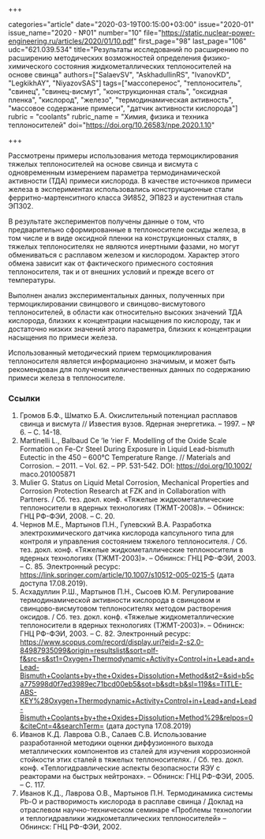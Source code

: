 +++

categories="article"
date="2020-03-19T00:15:00+03:00"
issue="2020-01"
issue_name="2020 - №01"
number="10"
file="https://static.nuclear-power-engineering.ru/articles/2020/01/10.pdf"
first_page="98"
last_page="106"
udc="621.039.534"
title="Результаты исследований по расширению по расширению методических возможностей определения физико-химического состояния жидкометаллических теплоносителей на основе свинца"
authors=["SalaevSV", "AskhadullinRS", "IvanovKD", "LegkikhAY", "NiyazovSAS"]
tags=["массоперенос", "теплоноситель", "свинец", "свинец-висмут", "конструкционная сталь", "оксидная пленка", "кислород", "железо", "термодинамическая активность", "массовое содержание примеси", "датчик активности кислорода"]
rubric = "coolants"
rubric_name = "Химия, физика и техника теплоносителей"
doi="https://doi.org/10.26583/npe.2020.1.10"

+++

Рассмотрены примеры использования метода термоциклирования тяжелых теплоносителей на основе свинца и висмута с одновременным измерением параметра термодинамической активности (ТДА) примеси кислорода. В качестве источников примеси железа в экспериментах использовались конструкционные стали ферритно-мартенситного класса ЭИ852, ЭП823 и аустенитная сталь ЭП302.

В результате экспериментов получены данные о том, что предварительно сформированные в теплоносителе оксиды железа, в том числе и в виде оксидной пленки на конструкционных сталях, в тяжелых теплоносителях не являются инертными фазами, но могут обмениваться с расплавом железом и кислородом. Характер этого обмена зависит как от фактического примесного состояния теплоносителя, так и от внешних условий и прежде всего от температуры. 

Выполнен анализ экспериментальных данных, полученных при термоциклировании свинцового и свинцово-висмутового теплоносителей, в области как относительно высоких значений ТДА кислорода, близких к концентрации насыщения по кислороду, так и достаточно низких значений этого параметра, близких к концентрации насыщения по примеси железа. 

Использованный методический прием термоциклирования теплоносителя является информационно значимым, и может быть рекомендован для получения количественных данных по содержанию примеси железа в теплоносителе.

### Ссылки

1. Громов Б.Ф., Шматко Б.А. Окислительный потенциал расплавов свинца и висмута // Известия вузов. Ядерная энергетика. – 1997. – № 6. – С. 14-18. 
2. Martinelli L., Balbaud Ce ’le ’rier  F. Modelling of the Oxide Scale Formation on Fe-Cr Steel During Exposure in Liquid Lead-bismuth Eutectic in the 450 – 600°C Temperature Range. // Materials and Corrosion. – 2011. – Vol. 62. – PP. 531-542. DOI: https://doi.org/10.1002/ maco.201005871 
3. Mulier G. Status on Liquid Metal Corrosion, Mechanical Properties and Corrosion Protection Research at FZK and in Collaboration with Partners. / Сб. тез. докл. конф. «Тяжелые жидкометаллические теплоносители в ядерных технологиях (ТЖМТ-2008)». – Обнинск: ГНЦ РФ-ФЭИ, 2008. – С. 20. 
4. Чернов М.Е., Мартынов П.Н., Гулевский В.А. Разработка электрохимического датчика кислорода капсульного типа для контроля и управления состоянием тяжелого теплоносителя. / Сб. тез. докл. конф. «Тяжелые жидкометаллические теплоносители в ядерных технологиях (ТЖМТ-2003)». – Обнинск: ГНЦ РФ-ФЭИ, 2003. – С. 85. Электронный ресурс: https://link.springer.com/article/10.1007/s10512-005-0215-5 (дата доступа 17.08.2019). 
5. Асхадуллин Р.Ш., Мартынов П.Н., Сысоев Ю.М. Регулирование термодинамической активности кислорода в свинцовом и свинцово-висмутовом теплоносителях методом растворения оксидов. / Сб. тез. докл. конф. «Тяжелые жидкометаллические теплоносители в ядерных технологиях (ТЖМТ-2003)». – Обнинск: ГНЦ РФ-ФЭИ, 2003. – С. 82. Электронный ресурс: https://www.scopus.com/record/display.uri?eid=2-s2.0-84987935099&origin=resultslist&sort=plf-f&src=s&st1=Oxygen+Thermodynamic+Activity+Control+in+Lead+and+Lead-Bismuth+Coolants+by+the+Oxides+Dissolution+Method&st2=&sid=b5ca775998d0f7ed3989ec71bcd00eb5&sot=b&sdt=b&sl=119&s=TITLE-ABS-KEY%28Oxygen+Thermodynamic+Activity+Control+in+Lead+and+Lead-Bismuth+Coolants+by+the+Oxides+Dissolution+Method%29&relpos=0&citeCnt=4&searchTerm= (дата доступа 17.08.2019) 
6. Иванов К.Д. Лаврова О.В., Салаев С.В. Использование разработанной методики оценки диффузионного выхода металлических компонентов из сталей для изучения коррозионной стойкости этих сталей в тяжелых теплоносителях. / Сб. тез. докл. конф. «Теплогидравлические аспекты безопасности ЯЭУ с реакторами на быстрых нейтронах». – Обнинск: ГНЦ РФ-ФЭИ, 2005. – С. 117. 
7. Иванов К.Д., Лаврова О.В., Мартынов П.Н. Термодинамика системы Pb-О и растворимость кислорода в расплаве свинца / Доклад на отраслевом научно-техническом семинаре «Проблемы технологии и теплогидравлики жидкометаллических теплоносителей» – Обнинск: ГНЦ РФ-ФЭИ, 2002. 
